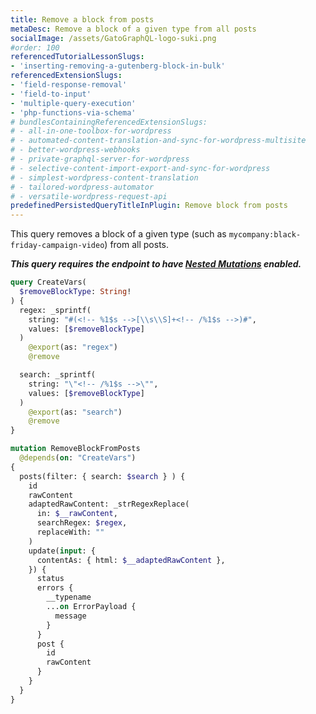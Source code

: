 ```yaml
---
title: Remove a block from posts
metaDesc: Remove a block of a given type from all posts
socialImage: /assets/GatoGraphQL-logo-suki.png
#order: 100
referencedTutorialLessonSlugs:
- 'inserting-removing-a-gutenberg-block-in-bulk'
referencedExtensionSlugs:
- 'field-response-removal'
- 'field-to-input'
- 'multiple-query-execution'
- 'php-functions-via-schema'
# bundlesContainingReferencedExtensionSlugs:
# - all-in-one-toolbox-for-wordpress
# - automated-content-translation-and-sync-for-wordpress-multisite
# - better-wordpress-webhooks
# - private-graphql-server-for-wordpress
# - selective-content-import-export-and-sync-for-wordpress
# - simplest-wordpress-content-translation
# - tailored-wordpress-automator
# - versatile-wordpress-request-api
predefinedPersistedQueryTitleInPlugin: Remove block from posts
---
```


This query removes a block of a given type (such as `mycompany:black-friday-campaign-video`) from all posts.

**_This query requires the endpoint to have [Nested Mutations](https://gatographql.com/guides/schema/using-nested-mutations/) enabled._**

```graphql
query CreateVars(
  $removeBlockType: String!
) {
  regex: _sprintf(
    string: "#(<!-- %1$s -->[\\s\\S]+<!-- /%1$s -->)#",
    values: [$removeBlockType]
  )
    @export(as: "regex")
    @remove

  search: _sprintf(
    string: "\"<!-- /%1$s -->\"",
    values: [$removeBlockType]
  )
    @export(as: "search")
    @remove
}

mutation RemoveBlockFromPosts
  @depends(on: "CreateVars")
{
  posts(filter: { search: $search } ) {
    id
    rawContent
    adaptedRawContent: _strRegexReplace(
      in: $__rawContent,
      searchRegex: $regex,
      replaceWith: ""
    )
    update(input: {
      contentAs: { html: $__adaptedRawContent },
    }) {
      status
      errors {
        __typename
        ...on ErrorPayload {
          message
        }
      }
      post {
        id
        rawContent
      }
    }
  }
}
```
